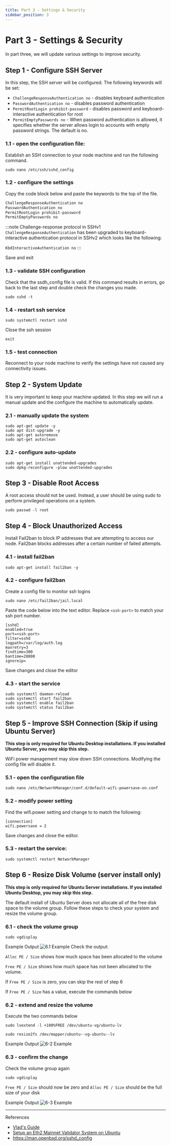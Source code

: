 ```yaml
---
title: Part 3 - Settings & Security
sidebar_position: 3
---
```


# Part 3 - Settings & Security

In part three, we will update various settings to improve security.

## Step 1 - Configure SSH Server

In this step, the SSH server will be configured. The following keywords will be set:

- `ChallengeResponseAuthentication no` - disables keyboard authentication
- `PasswordAuthentication no` - disables password authentication
- `PermitRootLogin prohibit-password` - disables password and keyboard-interactive authentication for root
- `PermitEmptyPasswords no` - When password authentication is allowed, it specifies whether the server allows login to accounts with empty password strings. The default is no.

### 1.1 - open the configuration file:

Establish an SSH connection to your node machine and run the following command.

```
sudo nano /etc/ssh/sshd_config
```

### 1.2 - configure the settings

Copy the code block below and paste the keywords to the top of the file.

```bash title=/etc/ssh/sshd_config
ChallengeResponseAuthentication no
PasswordAuthentication no
PermitRootLogin prohibit-password
PermitEmptyPasswords no
```

:::note
Challenge-response protocol in SSHv1 `ChallengeResponseAuthentication` has been upgraded to keyboard-interactive authentication protocol in SSHv2 which looks like the following:

`KbdInteractiveAuthentication no`
:::

Save and exit

### 1.3 - validate SSH configuration

Check that the ssdh_config file is valid. If this command results in errors, go back to the last step and double check the changes you made.

```
sudo sshd -t
```

### 1.4 - restart ssh service

```
sudo systemctl restart sshd
```

Close the ssh session

```
exit
```

### 1.5 - test connection

Reconnect to your node machine to verify the settings have not caused any connectivity issues.

## Step 2 - System Update

It is very important to keep your machine updated. In this step we will run a manual update and the configure the machine to automatically update.

### 2.1 - manually update the system

```shell=
sudo apt-get update -y
sudo apt dist-upgrade -y
sudo apt-get autoremove
sudo apt-get autoclean
```

### 2.2 - configure auto-update

```shell=
sudo apt-get install unattended-upgrades
sudo dpkg-reconfigure -plow unattended-upgrades
```

## Step 3 - Disable Root Access

A root access should not be used. Instead, a user should be using sudo to perform privileged operations on a system.

```
sudo passwd -l root
```

## Step 4 - Block Unauthorized Access

Install Fail2ban to block IP addresses that are attempting to access our node. Fail2ban blocks addresses after a certain number of failed attempts.

### 4.1 - install fail2ban

```
sudo apt-get install fail2ban -y
```

### 4.2 - configure fail2ban

Create a config file to monitor ssh logins

```
sudo nano /etc/fail2ban/jail.local
```

Paste the code below into the text editor. Replace `<ssh-port>` to match your ssh port number.

```
[sshd]
enabled=true
port=<ssh-port>
filter=sshd
logpath=/var/log/auth.log
maxretry=3
findtime=300
bantime=28800
ignoreip=
```

Save changes and close the editor

### 4.3 - start the service

```
sudo systemctl daemon-reload
sudo systemctl start fail2ban
sudo systemctl enable fail2ban
sudo systemctl status fail2ban
```

## Step 5 - Improve SSH Connection (Skip if using Ubuntu Server)

**This step is only required for Ubuntu Desktop installations. If you installed Ubuntu Server, you may skip this step.**

WiFi power management may slow down SSH connections. Modifying the config file will disable it.

### 5.1 - open the configuration file

```
sudo nano /etc/NetworkManager/conf.d/default-wifi-powersave-on.conf
```

### 5.2 - modify power setting

Find the wifi.power setting and change to to match the following:

```
[connection]
wifi.powersave = 2
```

Save changes and close the editor.

### 5.3 - restart the service:

```
sudo systemctl restart NetworkManager
```

## Step 6 - Resize Disk Volume (server install only)

**This step is only required for Ubuntu Server installations. If you installed Ubuntu Desktop, you may skip this step.**

The default install of Ubuntu Server does not allocate all of the free disk space to the volume group. Follow these steps to check your system and resize the volume group.

### 6.1 - check the volume group

```
sudo vgdisplay
```

Example Output ![6.1 Example](./img-p3/6-1.png)
Check the output:

`Alloc PE / Size` shows how much space has been allocated to the volume

`Free PE / Size` shows how much space has not been allocated to the volume.

If `Free PE / Size` is zero, you can skip the rest of step 6

If `Free PE / Size` has a value, execute the commands below

### 6.2 - extend and resize the volume

Execute the two commands below

```
sudo lvextend -l +100%FREE /dev/ubuntu-vg/ubuntu-lv
```

```
sudo resize2fs /dev/mapper/ubuntu--vg-ubuntu--lv
```

Example Output ![6-2 Example](./img-p3/6-2.png)

### 6.3 - confirm the change

Check the volume group again

```
sudo vgdisplay
```

`Free PE / Size` should now be zero and `Alloc PE / Size` should be the full size of your disk

Example Output ![6-3 Example](./img-p3/6-3.png)

---

References

- [Vlad's Guide](https://github.com/lykhonis/lukso-node-guide#auto-start)
- [Setup an Eth2 Mainnet Validator System on Ubuntu](https://github.com/metanull-operator/eth2-ubuntu)
- https://man.openbsd.org/sshd_config
